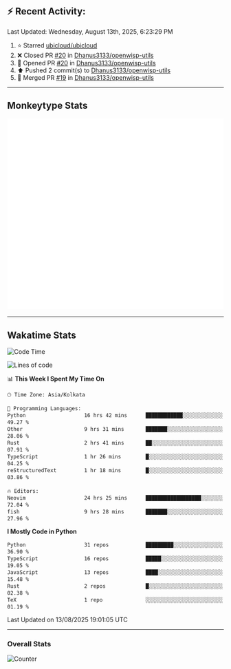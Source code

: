 ## :zap: Recent Activity:
<!--RECENT_ACTIVITY:last_update-->
Last Updated: Wednesday, August 13th, 2025, 6:23:29 PM
<!--RECENT_ACTIVITY:last_update_end-->
<!--RECENT_ACTIVITY:start-->
1. ⭐ Starred [ubicloud/ubicloud](https://github.com/ubicloud/ubicloud)<br>
2. ❌ Closed PR [#20](https://github.com/Dhanus3133/openwisp-utils/pull/20) in [Dhanus3133/openwisp-utils](https://github.com/Dhanus3133/openwisp-utils)<br>
3. 💪 Opened PR [#20](https://github.com/Dhanus3133/openwisp-utils/pull/20) in [Dhanus3133/openwisp-utils](https://github.com/Dhanus3133/openwisp-utils)<br>
4. ⬆️ Pushed 2 commit(s) to [Dhanus3133/openwisp-utils](https://github.com/Dhanus3133/openwisp-utils)<br>
5. 🎉 Merged PR [#19](https://github.com/Dhanus3133/openwisp-utils/pull/19) in [Dhanus3133/openwisp-utils](https://github.com/Dhanus3133/openwisp-utils)<br>
<!--RECENT_ACTIVITY:end-->

---

## Monkeytype Stats
<a href="https://monkeytype.com/profile/dhanus">
  <img src="https://raw.githubusercontent.com/Dhanus3133/Dhanus3133/monkeytype/monkeytype-lb.svg" alt="Monkeytype Profile" />
</a>

---

## Wakatime Stats
<!--START_SECTION:waka-->
![Code Time](http://img.shields.io/badge/Code%20Time-2%2C946%20hrs%2039%20mins-blue)

![Lines of code](https://img.shields.io/badge/From%20Hello%20World%20I%27ve%20Written-4.8%20million%20lines%20of%20code-blue)

📊 **This Week I Spent My Time On** 

```text
🕑︎ Time Zone: Asia/Kolkata

💬 Programming Languages: 
Python                   16 hrs 42 mins      ████████████░░░░░░░░░░░░░   49.27 % 
Other                    9 hrs 31 mins       ███████░░░░░░░░░░░░░░░░░░   28.06 % 
Rust                     2 hrs 41 mins       ██░░░░░░░░░░░░░░░░░░░░░░░   07.91 % 
TypeScript               1 hr 26 mins        █░░░░░░░░░░░░░░░░░░░░░░░░   04.25 % 
reStructuredText         1 hr 18 mins        █░░░░░░░░░░░░░░░░░░░░░░░░   03.86 % 

🔥 Editors: 
Neovim                   24 hrs 25 mins      ██████████████████░░░░░░░   72.04 % 
fish                     9 hrs 28 mins       ███████░░░░░░░░░░░░░░░░░░   27.96 % 
```

**I Mostly Code in Python** 

```text
Python                   31 repos            █████████░░░░░░░░░░░░░░░░   36.90 % 
TypeScript               16 repos            █████░░░░░░░░░░░░░░░░░░░░   19.05 % 
JavaScript               13 repos            ████░░░░░░░░░░░░░░░░░░░░░   15.48 % 
Rust                     2 repos             █░░░░░░░░░░░░░░░░░░░░░░░░   02.38 % 
TeX                      1 repo              ░░░░░░░░░░░░░░░░░░░░░░░░░   01.19 % 
```




 Last Updated on 13/08/2025 19:01:05 UTC
<!--END_SECTION:waka-->
---

### Overall Stats

<img src="https://moe-counter.glitch.me/get/@Dhanus3133?theme=asoul" alt="Counter" />
